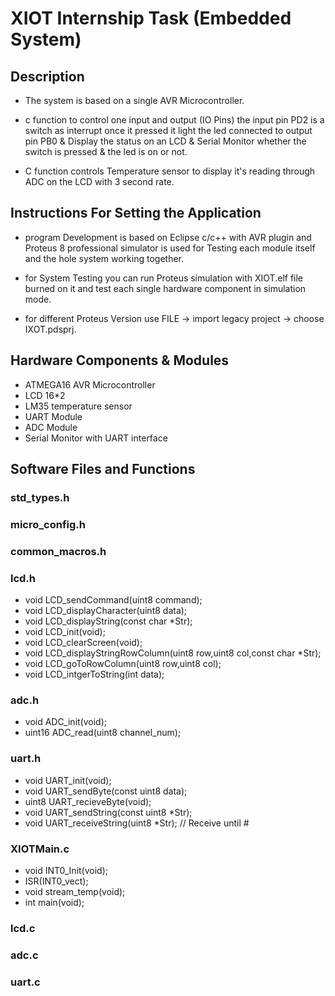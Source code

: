 # XIOT Internship Task (Embedded System)
## Description 
- The system is based on a single AVR Microcontroller.
- c function to control one input and output (IO Pins) the input pin PD2 is a switch as interrupt once it pressed it light the led connected to output pin PB0 & Display the status on an LCD  & Serial Monitor whether the switch is pressed & the led is on or not.

- C function controls Temperature sensor to display it's reading through ADC on the LCD with 3 second rate.

## **Instructions For Setting the Application** ##

- program Development is based on Eclipse c/c++ with AVR plugin and Proteus 8 professional simulator is used for Testing each module itself and the hole system working together.

- for System Testing you can run Proteus simulation with XIOT.elf file burned on it and test each single hardware component in simulation mode.

- for different Proteus Version use FILE -> import legacy project -> choose IXOT.pdsprj.


## **Hardware Components & Modules**
- ATMEGA16 AVR Microcontroller
- LCD 16*2
- LM35 temperature sensor
- UART Module
- ADC Module
- Serial Monitor with UART interface

## **Software Files and Functions**

### std_types.h

### micro_config.h

### common_macros.h

### lcd.h
- void LCD_sendCommand(uint8 command);
- void LCD_displayCharacter(uint8 data);
- void LCD_displayString(const char *Str);
- void LCD_init(void);
- void LCD_clearScreen(void);
- void LCD_displayStringRowColumn(uint8 row,uint8 col,const char *Str);
- void LCD_goToRowColumn(uint8 row,uint8 col);
- void LCD_intgerToString(int data);

### adc.h
- void ADC_init(void);
- uint16 ADC_read(uint8 channel_num);

### uart.h
- void UART_init(void);
- void UART_sendByte(const uint8 data);
- uint8 UART_recieveByte(void);
- void UART_sendString(const uint8 *Str);
- void UART_receiveString(uint8 *Str); // Receive until #

### XIOTMain.c
- void INT0_Init(void);
- ISR(INT0_vect);
- void stream_temp(void);
- int main(void);

### lcd.c
### adc.c
### uart.c




